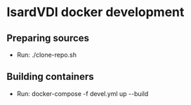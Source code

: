 # IsardVDI docker development

## Preparing sources
- Run: ./clone-repo.sh

## Building containers
- Run: docker-compose -f devel.yml up --build

